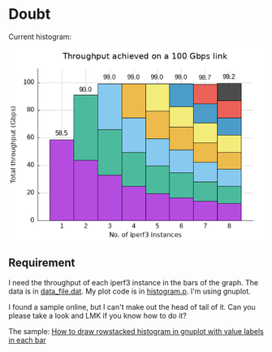 # Doubt

Current histogram:

![](histogram.png)

## Requirement

I need the throughput of each iperf3 instance in the bars of the graph. The data
is in [data_file.dat](data_file.dat). My plot code is in
[histogram.p](histogram.p). I'm using gnuplot.

I found a sample online, but I can't make out the head of tail of it. Can you
please take a look and LMK if you know how to do it?

The sample: [How to draw rowstacked histogram in gnuplot with value labels in
each
bar](https://stackoverflow.com/questions/72834788/how-to-draw-rowstacked-histogram-in-gnuplot-with-value-labels-in-each-bar)
